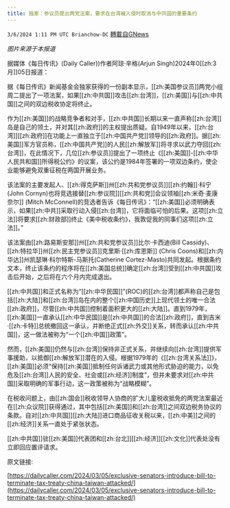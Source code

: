 ```yaml
---
title: 独家：参议员提出两党法案，要求在台湾被入侵时取消与中共国的重要条约
---
```

`3/6/2024 1:11 PM UTC Brianchow-DC` [轉載自GNews](https://gnews.org/articles/2370682)

*图片来源于本报道*

据媒体《每日传讯》(Daily Caller))作者阿琼·辛格(Arjun Singh)2024年0[[zh:3月]]05日报道：

据《每日传讯》新闻基金会独家获得的一份副本显示，[[zh:美国参议员]]两党小组周二提出了一项法案，如果[[zh:中共国]]攻击[[zh:台湾]]，[[zh:美国]]与[[zh:中共国]]之间的双边税收协定将终止。

作为[[zh:美国]]的战略竞争者和对手，[[zh:中共国]]长期以来一直声称[[zh:台湾]]岛是自己的领土，并对其[[zh:政府]]的主权提出质疑。自1949年以来，[[zh:台湾]][[zh:政府]]在功能上一直独立于[[zh:中国共产党]]领导的[[zh:政府]]。据[[zh:美国]]军方官员称，[[zh:中国共产党]]的人民[[zh:解放军]]将寻求以武力夺回[[zh:台湾]]，在此情况下，几位[[zh:参议员]]提出了一项终止《[[zh:美国]]\-[[zh:中华人民共和国]]所得税公约》的议案，该公约是1984年签署的一项双边条约，使企业能够避免双重征税在两国开展业务。

该法案的主要发起人、[[zh:得克萨斯]]州[[zh:共和党参议员]][[zh:约翰]]·科宁(John Cornyn)也将竞选接替[[zh:参议院]][[zh:共和党]]会议领袖[[zh:米奇·麦康奈尔]] (Mitch McConnell)的竞选者告诉《每日传讯》：“[[zh:美国]]必须明确表示，如果[[zh:中共]]采取行动入侵[[zh:台湾]]，它将面临可怕的后果。这项[[zh:立法]]将要求[[zh:财政部]]终止《美中税收条约》，我敦促我的同事们这项[[zh:立法]]。”

该法案由[[zh:路易斯安那]]州[[zh:共和党参议员]]比尔·卡西迪(Bill Cassidy)、[[zh:特拉华]]州[[zh:民主党参议员]]克里斯·[[zh:库恩斯]] (Chris Coons)和[[zh:内华达]]州凯瑟琳·科尔特斯\-马斯托(Catherine Cortez-Masto)共同发起。根据条约文本，终止该条约的程序将在[[zh:美国总统]]确定[[zh:台湾]]受到[[zh:中共国]]攻击后开始，之后将在六个月内完成退出。

[[zh:中共国]]和正式名称为“[[zh:中华民国]]”(ROC)的[[zh:台湾]]都声称自己是包括[[zh:大陆]]和[[zh:台湾]]岛在内的整个[[zh:中国历史]]上现代领土的唯一合法[[zh:政府]]，尽管[[zh:中共国]]控制着面积更大的[[zh:大陆]]。直到1979年，[[zh:美国]]一直承认[[zh:中华民国]]是[[zh:中共国]]的合法[[zh:政府]]，直到吉米·[[zh:卡特]]总统撤回这一承认，并断绝正式[[zh:外交]]关系，转而承认[[zh:中共国]]，这一做法被称为“一个[[zh:中国]]政策”。

然而，[[zh:美国]]仍然与[[zh:台湾]]保持非正式关系，并继续向[[zh:台湾]]提供军事援助，以抵御[[zh:解放军]]潜在的入侵。根据1979年的《[[zh:台湾关系法]]》，[[zh:美国]]必须“保持[[zh:美国]]抵制任何诉诸武力或其他形式胁迫的能力，以免危及[[zh:台湾]]人民的安全、社会或[[zh:经济]]制度”，但并未要求对[[zh:中共国]]采取明确的军事行动，这一政策被称为“战略模糊”。

在税收问题上，由[[zh:国会]]税收领导人协商的扩大儿童税收抵免的两党法案最近在[[zh:众议院]]获得通过，其中包括[[zh:美国]]和[[zh:台湾]]之间双边税务协议的条款。自对[[zh:中共国]][[zh:大陆]]进口商品征收关税以来，[[zh:中美]]之间的[[zh:经济]]关系一直处于紧张状态。

[[zh:中共国]]驻[[zh:美国]]代表团和[[zh:台北]][[zh:经济]][[zh:文化]]代表处没有立即回应置评请求。

原文链接:

[https://dailycaller.com/2024/03/05/exclusive-senators-introduce-bill-to-terminate-tax-treaty-china-taiwan-attacked/](https://dailycaller.com/2024/03/05/exclusive-senators-introduce-bill-to-terminate-tax-treaty-china-taiwan-attacked/)
